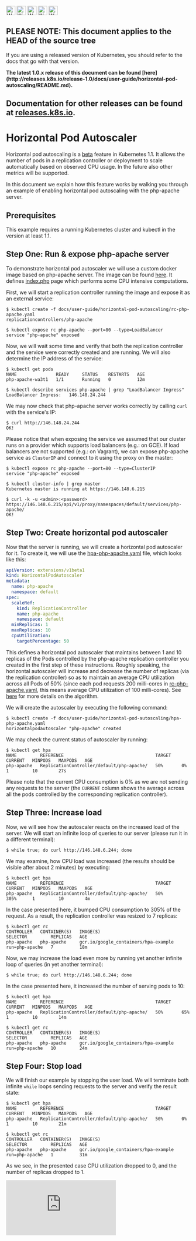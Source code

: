 <!-- BEGIN MUNGE: UNVERSIONED_WARNING -->

<!-- BEGIN STRIP_FOR_RELEASE -->

<img src="http://kubernetes.io/img/warning.png" alt="WARNING"
     width="25" height="25">
<img src="http://kubernetes.io/img/warning.png" alt="WARNING"
     width="25" height="25">
<img src="http://kubernetes.io/img/warning.png" alt="WARNING"
     width="25" height="25">
<img src="http://kubernetes.io/img/warning.png" alt="WARNING"
     width="25" height="25">
<img src="http://kubernetes.io/img/warning.png" alt="WARNING"
     width="25" height="25">

<h2>PLEASE NOTE: This document applies to the HEAD of the source tree</h2>

If you are using a released version of Kubernetes, you should
refer to the docs that go with that version.

<strong>
The latest 1.0.x release of this document can be found
[here](http://releases.k8s.io/release-1.0/docs/user-guide/horizontal-pod-autoscaling/README.md).

Documentation for other releases can be found at
[releases.k8s.io](http://releases.k8s.io).
</strong>
--

<!-- END STRIP_FOR_RELEASE -->

<!-- END MUNGE: UNVERSIONED_WARNING -->

# Horizontal Pod Autoscaler

Horizontal pod autoscaling is a [beta](../../../docs/api.md#api-versioning) feature in Kubernetes 1.1.
It allows the number of pods in a replication controller or deployment to scale automatically based on observed CPU usage.
In the future also other metrics will be supported.

In this document we explain how this feature works by walking you through an example of enabling horizontal pod autoscaling with the php-apache server.

## Prerequisites

This example requires a running Kubernetes cluster and kubectl in the version at least 1.1.

## Step One: Run & expose php-apache server

To demonstrate horizontal pod autoscaler we will use a custom docker image based on php-apache server.
The image can be found [here](image/).
It defines [index.php](image/index.php) page which performs some CPU intensive computations.

First, we will start a replication controller running the image and expose it as an external service:

```console
$ kubectl create -f docs/user-guide/horizontal-pod-autoscaling/rc-php-apache.yaml
replicationcontrollers/php-apache

$ kubectl expose rc php-apache --port=80 --type=LoadBalancer
service "php-apache" exposed
```

Now, we will wait some time and verify that both the replication controller and the service were correctly created and are running. We will also determine the IP address of the service:

```console
$ kubectl get pods
NAME               READY     STATUS    RESTARTS   AGE
php-apache-wa3t1   1/1       Running   0          12m

$ kubectl describe services php-apache | grep "LoadBalancer Ingress"
LoadBalancer Ingress:	146.148.24.244
```

We may now check that php-apache server works correctly by calling ``curl`` with the service's IP:

```console
$ curl http://146.148.24.244
OK!
```

Please notice that when exposing the service we assumed that our cluster runs on a provider which supports load balancers (e.g.: on GCE).
If load balancers are not supported (e.g.: on Vagrant), we can expose php-apache service as ``ClusterIP`` and connect to it using the proxy on the master:

```console
$ kubectl expose rc php-apache --port=80 --type=ClusterIP
service "php-apache" exposed

$ kubectl cluster-info | grep master
Kubernetes master is running at https://146.148.6.215

$ curl -k -u <admin>:<password> https://146.148.6.215/api/v1/proxy/namespaces/default/services/php-apache/
OK!
```


## Step Two: Create horizontal pod autoscaler

Now that the server is running, we will create a horizontal pod autoscaler for it.
To create it, we will use the [hpa-php-apache.yaml](hpa-php-apache.yaml) file, which looks like this:

```yaml
apiVersion: extensions/v1beta1
kind: HorizontalPodAutoscaler
metadata:
  name: php-apache
  namespace: default
spec:
  scaleRef:
    kind: ReplicationController
    name: php-apache
    namespace: default
  minReplicas: 1
  maxReplicas: 10
  cpuUtilization:
    targetPercentage: 50
```

This defines a horizontal pod autoscaler that maintains between 1 and 10 replicas of the Pods
controlled by the php-apache replication controller you created in the first step of these instructions.
Roughly speaking, the horizontal autoscaler will increase and decrease the number of replicas
(via the replication controller) so as to maintain an average CPU utilization across all Pods of 50%
(since each pod requests 200 milli-cores in [rc-php-apache.yaml](rc-php-apache.yaml), this means average CPU utilization of 100 milli-cores).
See [here](../../../docs/design/horizontal-pod-autoscaler.md#autoscaling-algorithm) for more details on the algorithm.

We will create the autoscaler by executing the following command:

```console
$ kubectl create -f docs/user-guide/horizontal-pod-autoscaling/hpa-php-apache.yaml
horizontalpodautoscaler "php-apache" created
```

We may check the current status of autoscaler by running:

```console
$ kubectl get hpa
NAME         REFERENCE                                   TARGET    CURRENT   MINPODS   MAXPODS   AGE
php-apache   ReplicationController/default/php-apache/   50%       0%        1         10        27s
```

Please note that the current CPU consumption is 0% as we are not sending any requests to the server
(the ``CURRENT`` column shows the average across all the pods controlled by the corresponding replication controller).

## Step Three: Increase load

Now, we will see how the autoscaler reacts on the increased load of the server.
We will start an infinite loop of queries to our server (please run it in a different terminal):

```console
$ while true; do curl http://146.148.6.244; done
```

We may examine, how CPU load was increased (the results should be visible after about 2 minutes) by executing:

```console
$ kubectl get hpa
NAME         REFERENCE                                   TARGET    CURRENT   MINPODS   MAXPODS   AGE
php-apache   ReplicationController/default/php-apache/   50%       305%      1         10        4m
```

In the case presented here, it bumped CPU consumption to 305% of the request.
As a result, the replication controller was resized to 7 replicas:

```console
$ kubectl get rc
CONTROLLER   CONTAINER(S)   IMAGE(S)                               SELECTOR         REPLICAS   AGE
php-apache   php-apache     gcr.io/google_containers/hpa-example   run=php-apache   7          18m
```

Now, we may increase the load even more by running yet another infinite loop of queries (in yet another terminal):

```console
$ while true; do curl http://146.148.6.244; done
```

In the case presented here, it increased the number of serving pods to 10:

```console
$ kubectl get hpa
NAME         REFERENCE                                   TARGET    CURRENT   MINPODS   MAXPODS   AGE
php-apache   ReplicationController/default/php-apache/   50%       65%       1         10        14m

$ kubectl get rc
CONTROLLER   CONTAINER(S)   IMAGE(S)                               SELECTOR         REPLICAS   AGE
php-apache   php-apache     gcr.io/google_containers/hpa-example   run=php-apache   10         24m
```

## Step Four: Stop load

We will finish our example by stopping the user load.
We will terminate both infinite ``while`` loops sending requests to the server and verify the result state:

```console
$ kubectl get hpa
NAME         REFERENCE                                   TARGET    CURRENT   MINPODS   MAXPODS   AGE
php-apache   ReplicationController/default/php-apache/   50%       0%        1         10        21m

$ kubectl get rc
CONTROLLER   CONTAINER(S)   IMAGE(S)                               SELECTOR         REPLICAS   AGE
php-apache   php-apache     gcr.io/google_containers/hpa-example   run=php-apache   1          31m
```

As we see, in the presented case CPU utilization dropped to 0, and the number of replicas dropped to 1.



<!-- BEGIN MUNGE: GENERATED_ANALYTICS -->
[![Analytics](https://kubernetes-site.appspot.com/UA-36037335-10/GitHub/docs/user-guide/horizontal-pod-autoscaling/README.md?pixel)]()
<!-- END MUNGE: GENERATED_ANALYTICS -->
